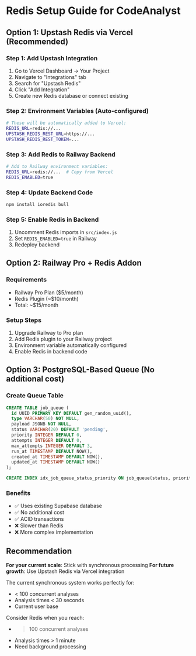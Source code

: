 # Redis Setup Guide for CodeAnalyst

## Option 1: Upstash Redis via Vercel (Recommended)

### Step 1: Add Upstash Integration
1. Go to Vercel Dashboard → Your Project
2. Navigate to "Integrations" tab
3. Search for "Upstash Redis" 
4. Click "Add Integration"
5. Create new Redis database or connect existing

### Step 2: Environment Variables (Auto-configured)
```bash
# These will be automatically added to Vercel:
REDIS_URL=redis://...
UPSTASH_REDIS_REST_URL=https://...
UPSTASH_REDIS_REST_TOKEN=...
```

### Step 3: Add Redis to Railway Backend
```bash
# Add to Railway environment variables:
REDIS_URL=redis://...  # Copy from Vercel
REDIS_ENABLED=true
```

### Step 4: Update Backend Code
```bash
npm install ioredis bull
```

### Step 5: Enable Redis in Backend
1. Uncomment Redis imports in `src/index.js`
2. Set `REDIS_ENABLED=true` in Railway
3. Redeploy backend

## Option 2: Railway Pro + Redis Addon

### Requirements
- Railway Pro Plan ($5/month)
- Redis Plugin (~$10/month)
- Total: ~$15/month

### Setup Steps
1. Upgrade Railway to Pro plan
2. Add Redis plugin to your Railway project
3. Environment variable automatically configured
4. Enable Redis in backend code

## Option 3: PostgreSQL-Based Queue (No additional cost)

### Create Queue Table
```sql
CREATE TABLE job_queue (
  id UUID PRIMARY KEY DEFAULT gen_random_uuid(),
  type VARCHAR(50) NOT NULL,
  payload JSONB NOT NULL,
  status VARCHAR(20) DEFAULT 'pending',
  priority INTEGER DEFAULT 0,
  attempts INTEGER DEFAULT 0,
  max_attempts INTEGER DEFAULT 3,
  run_at TIMESTAMP DEFAULT NOW(),
  created_at TIMESTAMP DEFAULT NOW(),
  updated_at TIMESTAMP DEFAULT NOW()
);

CREATE INDEX idx_job_queue_status_priority ON job_queue(status, priority DESC, run_at);
```

### Benefits
- ✅ Uses existing Supabase database
- ✅ No additional cost
- ✅ ACID transactions
- ❌ Slower than Redis
- ❌ More complex implementation

## Recommendation

**For your current scale**: Stick with synchronous processing
**For future growth**: Use Upstash Redis via Vercel integration

The current synchronous system works perfectly for:
- < 100 concurrent analyses
- Analysis times < 30 seconds
- Current user base

Consider Redis when you reach:
- > 100 concurrent analyses
- Analysis times > 1 minute
- Need background processing
